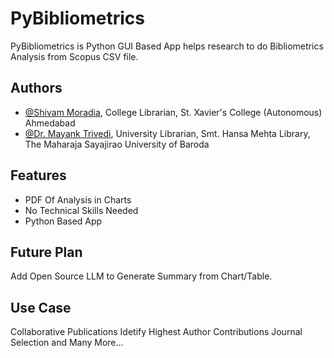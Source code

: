
# PyBibliometrics
PyBibliometrics is Python GUI Based App helps research to do Bibliometrics Analysis from Scopus CSV file.
## Authors
- [@Shivam Moradia](https://hmlibrary.ac.in/about/feedforward/contacts/contact_detail), College Librarian, St. Xavier's College (Autonomous) Ahmedabad
- [@Dr. Mayank Trivedi](https://github.com/S10hivam), University Librarian, Smt. Hansa Mehta Library, The Maharaja Sayajirao University of Baroda
## Features
- PDF Of Analysis in Charts
- No Technical Skills Needed
- Python Based App  
## Future Plan
Add Open Source LLM to Generate Summary from Chart/Table.
## Use Case
Collaborative Publications
Idetify Highest Author Contributions
Journal Selection
and Many More...


